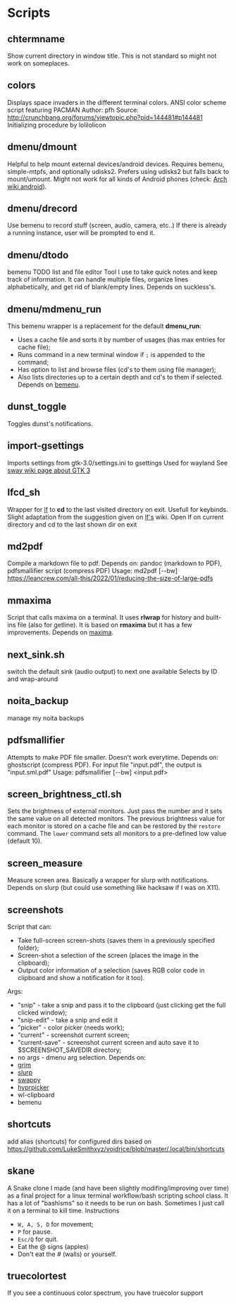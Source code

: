 # Scripts

## chtermname

Show current directory in window title.
This is not standard so might not work on someplaces.

## colors

Displays space invaders in the different terminal colors.
ANSI color scheme script featuring PACMAN
Author: pfh
Source: http://crunchbang.org/forums/viewtopic.php?pid=144481#p144481 
Initializing procedure by lolilolicon

## dmenu/dmount

Helpful to help mount external devices/android devices.
Requires bemenu, simple-mtpfs, and optionally udisks2.
Prefers using udisks2 but falls back to mount/umount.
Might not work for all kinds of Android phones (check:
[Arch wiki android](https://wiki.archlinux.org/index.php/Android#Transferring_files)).

## dmenu/drecord

Use bemenu to record stuff (screen, audio, camera, etc..)
If there is already a running instance, user will be prompted to end it.

## dmenu/dtodo

bemenu TODO list and file editor
Tool I use to take quick notes and keep track of information. It
can handle multiple files, organize lines alphabetically, and get
rid of blank/empty lines. Depends on suckless's.

## dmenu/mdmenu_run

This bemenu wrapper is a replacement for the default **dmenu_run**:
- Uses a cache file and sorts it by number of usages (has max entries
for cache file);
- Runs command in a new terminal window if `;` is appended to the command;
- Has option to list and browse files (cd's to them using file manager);
- Also lists directories up to a certain depth and cd's to them
if selected.
Depends on [bemenu](https://github.com/Cloudef/bemenu).

## dunst_toggle

Toggles dunst's notifications.

## import-gsettings

Imports settings from gtk-3.0/settings.ini to gsettings
Used for wayland
See [sway wiki page about GTK 3](https://github.com/swaywm/sway/wiki/GTK-3-settings-on-Wayland)

## lfcd_sh

Wrapper for [lf](https://github.com/gokcehan/lf) to **cd** to
the last visited directory on exit. Usefull for keybinds. Slight adaptation
from the suggestion given on [lf's](https://github.com/gokcehan/lf) wiki.
Open lf on current directory and cd to the last shown dir on exit

## md2pdf

Compile a markdown file to pdf.
Depends on: pandoc (markdown to PDF), pdfsmallifier script (compress PDF)
Usage: md2pdf [--bw] <mdfile1>
https://leancrew.com/all-this/2022/01/reducing-the-size-of-large-pdfs

## mmaxima

Script that calls maxima on a terminal. It uses **rlwrap** for
history and built-ins file (also for getline). It is based on **rmaxima**
but it has a few improvements.
Depends on [maxima](http://maxima.sourceforge.net/).

## next_sink.sh

switch the default sink (audio output) to next one available
Selects by ID and wrap-around

## noita_backup

manage my noita backups

## pdfsmallifier

Attempts to make PDF file smaller. Doesn't work everytime.
Depends on: ghostscript (compress PDF).
For input file "input.pdf", the output is "input.sml.pdf"
Usage: pdfsmallifier [--bw] <input.pdf>

## screen_brightness_ctl.sh

Sets the brightness of external monitors.
Just pass the number and it sets the same value on all detected monitors.
The previous brightness value for each monitor is stored on a cache file and
can be restored by the `restore` command. The `lower` command sets all monitors
to a pre-defined low value (default 10).

## screen_measure

Measure screen area. Basically a wrapper for slurp with notifications.  
Depends on slurp (but could use something like hacksaw if I was on X11).

## screenshots

Script that can:
- Take full-screen screen-shots (saves them in a previously specified folder);
- Screen-shot a selection of the screen (places the image in the clipboard);
- Output color information of a selection (saves RGB color code in clipboard and show a notification for it too).

Args:
- "snip" - take a snip and pass it to the clipboard (just clicking get the full clicked window);
- "snip-edit" - take a snip and edit it
- "picker" - color picker (needs work);
- "current" - screenshot current screen;
- "current-save" - screenshot current screen and auto save it to $SCREENSHOT_SAVEDIR directory;
- no args - dmenu arg selection.
Depends on:
- [grim](https://sr.ht/~emersion/grim/)
- [slurp](https://github.com/emersion/slurp)
- [swappy](https://github.com/jtheoof/swappy)
- [hyprpicker](https://github.com/hyprwm/hyprpicker)
- wl-clipboard
- bemenu

## shortcuts

add alias (shortcuts) for configured dirs
based on https://github.com/LukeSmithxyz/voidrice/blob/master/.local/bin/shortcuts

## skane

A Snake clone I made (and have been slightly modifing/improving over time)
as a final project for a linux terminal workflow/bash scripting
school class. It has a lot of "bashisms" so it needs to be run on bash.
Sometimes I just call it on a terminal to kill time.
Instructions
- `W, A, S, D` for movement;
- `P` for pause.
- `Esc/Q` for quit.
- Eat the @ signs (apples)
- Don't eat the # (walls) or yourself.

## truecolortest

If you see a continuous color spectrum, you have truecolor support

